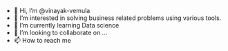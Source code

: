 - 👋 Hi, I’m @vinayak-vemula
- 👀 I’m interested in solving business related problems using various tools.
- 🌱 I’m currently learning Data science 
- 💞️ I’m looking to collaborate on ...
- 📫 How to reach me 

<!---
vinayak-vemula/vinayak-vemula is a ✨ special ✨ repository because its `README.md` (this file) appears on your GitHub profile.
You can click the Preview link to take a look at your changes.
--->
